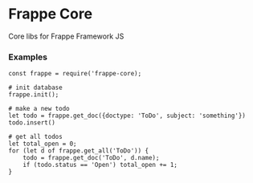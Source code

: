 # Frappe Core

Core libs for Frappe Framework JS

### Examples

	const frappe = require('frappe-core);

	# init database
	frappe.init();

	# make a new todo
	let todo = frappe.get_doc({doctype: 'ToDo', subject: 'something'})
	todo.insert()

	# get all todos
	let total_open = 0;
	for (let d of frappe.get_all('ToDo')) {
		todo = frappe.get_doc('ToDo', d.name);
		if (todo.status == 'Open') total_open += 1;
	}


